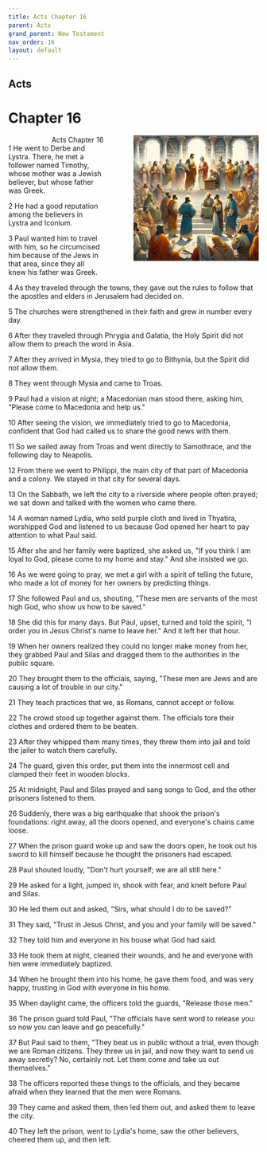 ```yaml
---
title: Acts Chapter 16
parent: Acts
grand_parent: New Testament
nav_order: 16
layout: default
---
```


## Acts

# Chapter 16

<div style="clear: both; text-align: right;">
    <div style="max-width: 50%; height: auto; float: right; margin: 0 0 10px 10px; padding-left: 10%;">
        <img src="/assets/Image/Acts/500/16.jpg" alt="Acts Chapter 16" class="chapter-image">
    </div>
    <figcaption style="font-size: 14px; text-align: right;">Acts Chapter 16</figcaption>
</div>
1 He went to Derbe and Lystra. There, he met a follower named Timothy, whose mother was a Jewish believer, but whose father was Greek.

2 He had a good reputation among the believers in Lystra and Iconium.

3 Paul wanted him to travel with him, so he circumcised him because of the Jews in that area, since they all knew his father was Greek.

4 As they traveled through the towns, they gave out the rules to follow that the apostles and elders in Jerusalem had decided on.

5 The churches were strengthened in their faith and grew in number every day.

6 After they traveled through Phrygia and Galatia, the Holy Spirit did not allow them to preach the word in Asia.

7 After they arrived in Mysia, they tried to go to Bithynia, but the Spirit did not allow them.

8 They went through Mysia and came to Troas.

9 Paul had a vision at night; a Macedonian man stood there, asking him, "Please come to Macedonia and help us."

10 After seeing the vision, we immediately tried to go to Macedonia, confident that God had called us to share the good news with them.

11 So we sailed away from Troas and went directly to Samothrace, and the following day to Neapolis.

12 From there we went to Philippi, the main city of that part of Macedonia and a colony. We stayed in that city for several days.

13 On the Sabbath, we left the city to a riverside where people often prayed; we sat down and talked with the women who came there.

14 A woman named Lydia, who sold purple cloth and lived in Thyatira, worshipped God and listened to us because God opened her heart to pay attention to what Paul said.

15 After she and her family were baptized, she asked us, "If you think I am loyal to God, please come to my home and stay." And she insisted we go.

16 As we were going to pray, we met a girl with a spirit of telling the future, who made a lot of money for her owners by predicting things.

17 She followed Paul and us, shouting, "These men are servants of the most high God, who show us how to be saved."

18 She did this for many days. But Paul, upset, turned and told the spirit, "I order you in Jesus Christ's name to leave her." And it left her that hour.

19 When her owners realized they could no longer make money from her, they grabbed Paul and Silas and dragged them to the authorities in the public square.

20 They brought them to the officials, saying, "These men are Jews and are causing a lot of trouble in our city."

21 They teach practices that we, as Romans, cannot accept or follow.

22 The crowd stood up together against them. The officials tore their clothes and ordered them to be beaten.

23 After they whipped them many times, they threw them into jail and told the jailer to watch them carefully.

24 The guard, given this order, put them into the innermost cell and clamped their feet in wooden blocks.

25 At midnight, Paul and Silas prayed and sang songs to God, and the other prisoners listened to them.

26 Suddenly, there was a big earthquake that shook the prison's foundations: right away, all the doors opened, and everyone's chains came loose.

27 When the prison guard woke up and saw the doors open, he took out his sword to kill himself because he thought the prisoners had escaped.

28 Paul shouted loudly, "Don't hurt yourself; we are all still here."

29 He asked for a light, jumped in, shook with fear, and knelt before Paul and Silas.

30 He led them out and asked, "Sirs, what should I do to be saved?"

31 They said, "Trust in Jesus Christ, and you and your family will be saved."

32 They told him and everyone in his house what God had said.

33 He took them at night, cleaned their wounds, and he and everyone with him were immediately baptized.

34 When he brought them into his home, he gave them food, and was very happy, trusting in God with everyone in his home.

35 When daylight came, the officers told the guards, "Release those men."

36 The prison guard told Paul, "The officials have sent word to release you: so now you can leave and go peacefully."

37 But Paul said to them, "They beat us in public without a trial, even though we are Roman citizens. They threw us in jail, and now they want to send us away secretly? No, certainly not. Let them come and take us out themselves."

38 The officers reported these things to the officials, and they became afraid when they learned that the men were Romans.

39 They came and asked them, then led them out, and asked them to leave the city.

40 They left the prison, went to Lydia's home, saw the other believers, cheered them up, and then left.


